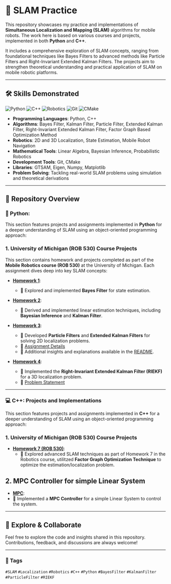# 🚀 SLAM Practice

This repository showcases my practice and implementations of **Simultaneous Localization and Mapping (SLAM)** algorithms for mobile robots. The work here is based on various courses and projects, implemented in both **Python** and **C++**. 

It includes a comprehensive exploration of SLAM concepts, ranging from foundational techniques like Bayes Filters to advanced methods like Particle Filters and Right-Invariant Extended Kalman Filters. The projects aim to strengthen theoretical understanding and practical application of SLAM on mobile robotic platforms.

---

## 🛠️ Skills Demonstrated

![Python](https://img.shields.io/badge/Python-3.8%2B-blue?logo=python&logoColor=white)
![C++](https://img.shields.io/badge/C++-17%2B-orange?logo=c%2B%2B&logoColor=white)
![Robotics](https://img.shields.io/badge/Robotics-SLAM-green?logo=robotframework&logoColor=white)
![Git](https://img.shields.io/badge/Version_Control-Git-orange?logo=git&logoColor=white)
![CMake](https://img.shields.io/badge/Build_Tool-CMake-blue?logo=cmake&logoColor=white)

- **Programming Languages**: Python, C++  
- **Algorithms**: Bayes Filter, Kalman Filter, Particle Filter, Extended Kalman Filter, Right-Invariant Extended Kalman Filter, Factor Graph Based Optimization Method  
- **Robotics**: 2D and 3D Localization, State Estimation, Mobile Robot Navigation  
- **Mathematical Tools**: Linear Algebra, Bayesian Inference, Probabilistic Robotics  
- **Development Tools**: Git, CMake
- **Libraries**: GTSAM, Eigen, Numpy, Matplotlib  
- **Problem Solving**: Tackling real-world SLAM problems using simulation and theoretical derivations  

---

## 📂 Repository Overview

### 🐍 Python: 

This section features projects and assignments implemented in **Python** for a deeper understanding of SLAM using an object-oriented programming approach:  

### 1. University of Michigan (ROB 530) Course Projects

This section contains homework and projects completed as part of the **Mobile Robotics course (ROB 530)** at the University of Michigan. Each assignment dives deep into key SLAM concepts:

- [**Homework 1**](python/umich_rob530/homework-01):  
  - 📌 Explored and implemented **Bayes Filter** for state estimation.  

- [**Homework 2**](python/umich_rob530/homework-02):  
  - 📌 Derived and implemented linear estimation techniques, including **Bayesian Inference** and **Kalman Filter**.  

- [**Homework 3**](python/umich_rob530/homework-03):  
  - 📌 Developed **Particle Filters** and **Extended Kalman Filters** for solving 2D localization problems.  
  - 📄 [Assignment Details](python/umich/homework-03/NA568_HW3_W22.pdf)  
  - 📘 Additional insights and explanations available in the [README](python/umich_rob530/readme.md).  

- [**Homework 4**](python/umich_rob530/homework-04):  
  - 📌 Implemented the **Right-Invariant Extended Kalman Filter (RIEKF)** for a 3D localization problem.  
  - 📄 [Problem Statement](python/umich_rob530/homework-04/NA568_HW4_W22.pdf)  

---

### 💻 C++: Projects and Implementations  

This section features projects and assignments implemented in **C++** for a deeper understanding of SLAM using an object-oriented programming approach:  

### 1. University of Michigan (ROB 530) Course Projects
- [**Homework 7 (ROB 530)**](cpp/umich_rob530/homework-07):  
  - 📌 Explored advanced SLAM techniques as part of Homework 7 in the Robotics course, utilitzed **Factor Graph Optimization Technique** to optimize the estimation/localization problem.

## 2. MPC Controller for simple Linear System
  - [**MPC**](cpp/control/mpc):  
  - 📌 Implemented a **MPC Controller** for a simple Linear System to control the system.
    
---

## 🌟 Explore & Collaborate

Feel free to explore the code and insights shared in this repository. Contributions, feedback, and discussions are always welcome!  

---

### 🔖 Tags

`#SLAM` `#Localization` `#Robotics` `#C++` `#Python` `#BayesFilter` `#KalmanFilter` `#ParticleFilter` `#RIEKF`
